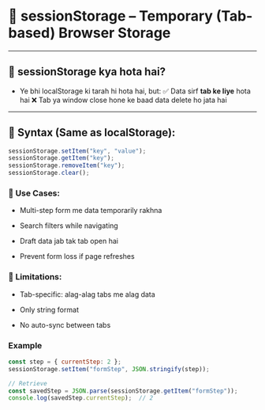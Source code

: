  # 🧠 sessionStorage – Temporary (Tab-based) Browser Storage

---

## 🔹 sessionStorage kya hota hai?

- Ye bhi localStorage ki tarah hi hota hai, but:
  ✅ Data sirf **tab ke liye** hota hai
  ❌ Tab ya window close hone ke baad data delete ho jata hai

---

## 🔧 Syntax (Same as localStorage):

```js
sessionStorage.setItem("key", "value");
sessionStorage.getItem("key");
sessionStorage.removeItem("key");
sessionStorage.clear();
```

### 🧪 Use Cases:
- Multi-step form me data temporarily rakhna

- Search filters while navigating

- Draft data jab tak tab open hai

- Prevent form loss if page refreshes

### 📛 Limitations:
- Tab-specific: alag-alag tabs me alag data

- Only string format

- No auto-sync between tabs

### Example
```js
const step = { currentStep: 2 };
sessionStorage.setItem("formStep", JSON.stringify(step));

// Retrieve
const savedStep = JSON.parse(sessionStorage.getItem("formStep"));
console.log(savedStep.currentStep);  // 2
```


